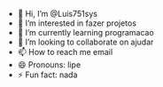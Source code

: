 - 👋 Hi, I’m @Luis751sys
- 👀 I’m interested in fazer projetos 
- 🌱 I’m currently learning programacao
- 💞️ I’m looking to collaborate on ajudar
- 📫 How to reach me email
- 😄 Pronouns: lipe
- ⚡ Fun fact: nada

<!---
Luis751sys/Luis751sys is a ✨ special ✨ repository because its `README.md` (this file) appears on your GitHub profile.
You can click the Preview link to take a look at your changes.
--->
